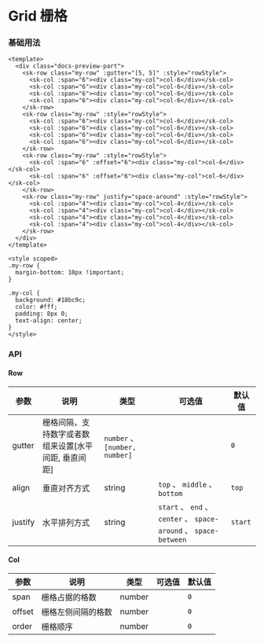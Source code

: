 # Grid 栅格

### 基础用法

<GridBasic />

```vue
<template>
  <div class="docs-preview-part">
    <sk-row class="my-row" :gutter="[5, 5]" :style="rowStyle">
      <sk-col :span="6"><div class="my-col">col-6</div></sk-col>
      <sk-col :span="6"><div class="my-col">col-6</div></sk-col>
      <sk-col :span="6"><div class="my-col">col-6</div></sk-col>
      <sk-col :span="6"><div class="my-col">col-6</div></sk-col>
    </sk-row>
    <sk-row class="my-row" :style="rowStyle">
      <sk-col :span="6"><div class="my-col">col-6</div></sk-col>
      <sk-col :span="6"><div class="my-col">col-6</div></sk-col>
      <sk-col :span="6"><div class="my-col">col-6</div></sk-col>
      <sk-col :span="6"><div class="my-col">col-6</div></sk-col>
    </sk-row>
    <sk-row class="my-row" :style="rowStyle">
      <sk-col :span="6" :offset="6"><div class="my-col">col-6</div></sk-col>
      <sk-col :span="6" :offset="6"><div class="my-col">col-6</div></sk-col>
    </sk-row>
    <sk-row class="my-row" justify="space-around" :style="rowStyle">
      <sk-col :span="4"><div class="my-col">col-4</div></sk-col>
      <sk-col :span="4"><div class="my-col">col-4</div></sk-col>
      <sk-col :span="4"><div class="my-col">col-4</div></sk-col>
      <sk-col :span="4"><div class="my-col">col-4</div></sk-col>
    </sk-row>
  </div>
</template>

<style scoped>
.my-row {
  margin-bottom: 10px !important;
}

.my-col {
  background: #18bc9c;
  color: #fff;
  padding: 8px 0;
  text-align: center;
}
</style>
```

### API

#### Row

| 参数    | 说明                                                 | 类型                           | 可选值                                                            | 默认值  |
| ------- | ---------------------------------------------------- | ------------------------------ | ----------------------------------------------------------------- | ------- |
| gutter  | 栅格间隔，支持数字或者数组来设置[水平间距, 垂直间距] | `number` 、 `[number, number]` |                                                                   | `0`     |
| align   | 垂直对齐方式                                         | string                         | `top` 、 `middle` 、`bottom`                                      | `top`   |
| justify | 水平排列方式                                         | string                         | `start` 、 `end` 、 `center` 、 `space-around` 、 `space-between` | `start` |

#### Col

| 参数   | 说明               | 类型   | 可选值 | 默认值 |
| ------ | ------------------ | ------ | ------ | ------ |
| span   | 栅格占据的格数     | number |        | `0`    |
| offset | 栅格左侧间隔的格数 | number |        | `0`    |
| order  | 栅格顺序           | number |        | `0`    |
